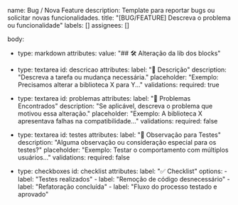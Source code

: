 name: Bug / Nova Feature
description: Template para reportar bugs ou solicitar novas funcionalidades.
title: "[BUG/FEATURE] Descreva o problema ou funcionalidade"
labels: []
assignees: []

body:
  - type: markdown
    attributes:
      value: "## 🛠️ Alteração da lib dos blocks"

  - type: textarea
    id: descricao
    attributes:
      label: "📝 Descrição"
      description: "Descreva a tarefa ou mudança necessária."
      placeholder: "Exemplo: Precisamos alterar a biblioteca X para Y..."
    validations:
      required: true

  - type: textarea
    id: problemas
    attributes:
      label: "🐛 Problemas Encontrados"
      description: "Se aplicável, descreva o problema que motivou essa alteração."
      placeholder: "Exemplo: A biblioteca X apresentava falhas na compatibilidade..."
    validations:
      required: false

  - type: textarea
    id: testes
    attributes:
      label: "🧪 Observação para Testes"
      description: "Alguma observação ou consideração especial para os testes?"
      placeholder: "Exemplo: Testar o comportamento com múltiplos usuários..."
    validations:
      required: false

  - type: checkboxes
    id: checklist
    attributes:
      label: "✅ Checklist"
      options:
        - label: "Testes realizados"
        - label: "Remoção de código desnecessário"
        - label: "Refatoração concluída"
        - label: "Fluxo do processo testado e aprovado"
